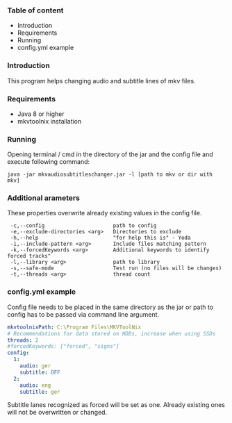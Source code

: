 ### Table of content
 - Introduction
 - Requirements
 - Running
 - config.yml example
 
### Introduction

This program helps changing audio and subtitle lines of mkv files.

### Requirements

 - Java 8 or higher
 - mkvtoolnix installation
 
### Running

Opening terminal / cmd in the directory of the jar and the config file and execute following command:

`java -jar mkvaudiosubtitleschanger.jar -l [path to mkv or dir with mkv]`

### Additional arameters
These properties overwrite already existing values in the config file.
```properties
 -c,--config                      path to config
 -e,--exclude-directories <arg>   Directories to exclude
 -h,--help                        "for help this is" - Yoda
 -i,--include-pattern <arg>       Include files matching pattern
 -k,--forcedKeywords <arg>        Additional keywords to identify forced tracks"
 -l,--library <arg>               path to library
 -s,--safe-mode                   Test run (no files will be changes)
 -t,--threads <arg>               thread count
```

### config.yml example
Config file needs to be placed in the same directory as the jar or path to config has to be passed via command line 
argument.

```yaml
mkvtoolnixPath: C:\Program Files\MKVToolNix
# Recommendations for data stored on HDDs, increase when using SSDs
threads: 2
#forcedKeywords: ["forced", "signs"]
config:
  1:
    audio: ger
    subtitle: OFF
  2:
    audio: eng
    subtitle: ger
```
Subtitle lanes recognized as forced will be set as one. Already existing ones will not be overwritten or changed.
